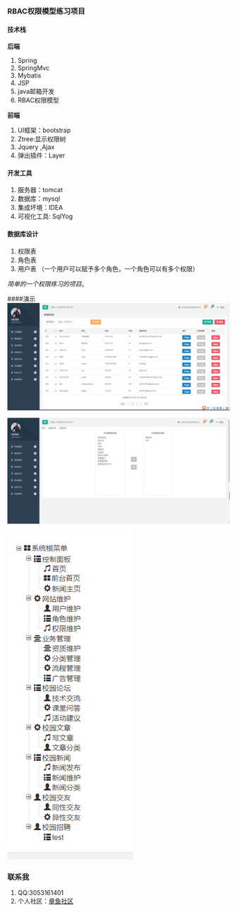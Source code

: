 ### RBAC权限模型练习项目

#### 技术栈
**后端**
1. Spring
2. SpringMvc
3. Mybatis
4. JSP
5. java邮箱开发
6. RBAC权限模型

**前端**
1. UI框架：bootstrap
2. Ztree:显示权限树
4. Jquery ,Ajax
5. 弹出插件：Layer
#### 开发工具
1. 服务器：tomcat
2. 数据库：mysql
3. 集成坏境：IDEA
4. 可视化工具: SqlYog

#### 数据库设计
1. 权限表
2. 角色表
3. 用户表
（一个用户可以赋予多个角色，一个角色可以有多个权限）

*简单的一个权限练习的项目*。

####演示
![主页](/imgs/a.PNG)

![管理](/imgs/b.PNG)

![管理](/imgs/c.PNG)

### 联系我
1. QQ:3053161401
2. 个人社区：[章鱼社区](http://www.zykcoderman.xyz)

